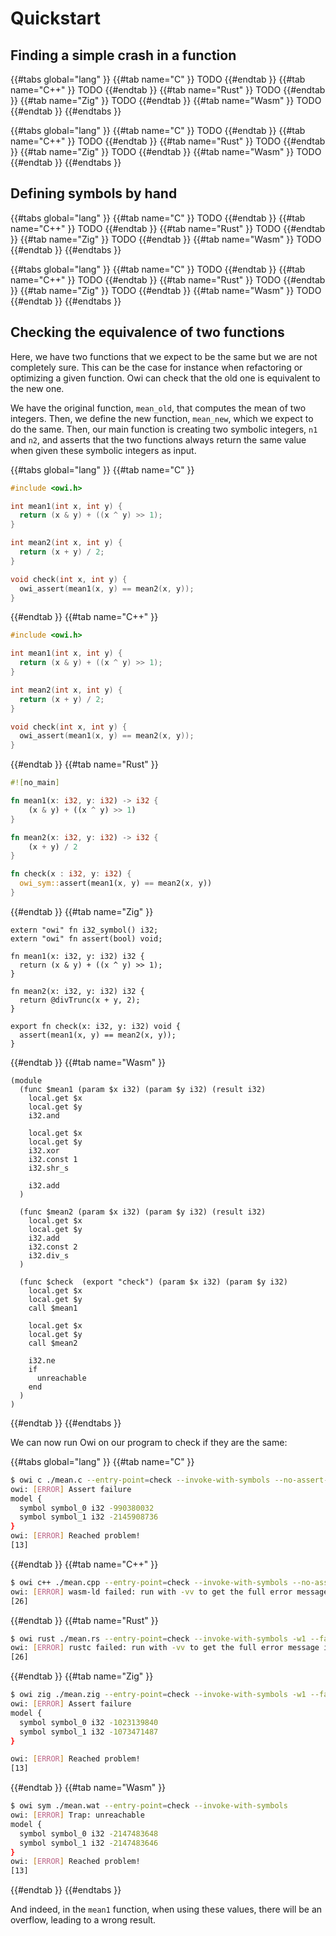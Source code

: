 # Quickstart

## Finding a simple crash in a function

{{#tabs global="lang" }}
{{#tab name="C" }}
TODO
{{#endtab }}
{{#tab name="C++" }}
TODO
{{#endtab }}
{{#tab name="Rust" }}
TODO
{{#endtab }}
{{#tab name="Zig" }}
TODO
{{#endtab }}
{{#tab name="Wasm" }}
TODO
{{#endtab }}
{{#endtabs }}

{{#tabs global="lang" }}
{{#tab name="C" }}
TODO
{{#endtab }}
{{#tab name="C++" }}
TODO
{{#endtab }}
{{#tab name="Rust" }}
TODO
{{#endtab }}
{{#tab name="Zig" }}
TODO
{{#endtab }}
{{#tab name="Wasm" }}
TODO
{{#endtab }}
{{#endtabs }}

## Defining symbols by hand

{{#tabs global="lang" }}
{{#tab name="C" }}
TODO
{{#endtab }}
{{#tab name="C++" }}
TODO
{{#endtab }}
{{#tab name="Rust" }}
TODO
{{#endtab }}
{{#tab name="Zig" }}
TODO
{{#endtab }}
{{#tab name="Wasm" }}
TODO
{{#endtab }}
{{#endtabs }}

{{#tabs global="lang" }}
{{#tab name="C" }}
TODO
{{#endtab }}
{{#tab name="C++" }}
TODO
{{#endtab }}
{{#tab name="Rust" }}
TODO
{{#endtab }}
{{#tab name="Zig" }}
TODO
{{#endtab }}
{{#tab name="Wasm" }}
TODO
{{#endtab }}
{{#endtabs }}

## Checking the equivalence of two functions

Here, we have two functions that we expect to be the same but we are not completely sure. This can be the case for instance when refactoring or optimizing a given function. Owi can check that the old one is equivalent to the new one.

We have the original function, `mean_old`, that computes the mean of two integers. Then, we define the new function, `mean_new`, which we expect to do the same. Then, our main function is creating two symbolic integers, `n1` and `n2`, and asserts that the two functions always return the same value when given these symbolic integers as input.

{{#tabs global="lang" }}
{{#tab name="C" }}
<!-- $MDX file=mean.c -->
```c
#include <owi.h>

int mean1(int x, int y) {
  return (x & y) + ((x ^ y) >> 1);
}

int mean2(int x, int y) {
  return (x + y) / 2;
}

void check(int x, int y) {
  owi_assert(mean1(x, y) == mean2(x, y));
}
```
{{#endtab }}
{{#tab name="C++" }}
<!-- $MDX file=mean.cpp -->
```cpp
#include <owi.h>

int mean1(int x, int y) {
  return (x & y) + ((x ^ y) >> 1);
}

int mean2(int x, int y) {
  return (x + y) / 2;
}

void check(int x, int y) {
  owi_assert(mean1(x, y) == mean2(x, y));
}
```
{{#endtab }}
{{#tab name="Rust" }}
<!-- $MDX file=mean.rs -->
```rs
#![no_main]

fn mean1(x: i32, y: i32) -> i32 {
    (x & y) + ((x ^ y) >> 1)
}

fn mean2(x: i32, y: i32) -> i32 {
    (x + y) / 2
}

fn check(x : i32, y: i32) {
  owi_sym::assert(mean1(x, y) == mean2(x, y))
}
```
{{#endtab }}
{{#tab name="Zig" }}
<!-- $MDX file=mean.zig -->
```zig
extern "owi" fn i32_symbol() i32;
extern "owi" fn assert(bool) void;

fn mean1(x: i32, y: i32) i32 {
  return (x & y) + ((x ^ y) >> 1);
}

fn mean2(x: i32, y: i32) i32 {
  return @divTrunc(x + y, 2);
}

export fn check(x: i32, y: i32) void {
  assert(mean1(x, y) == mean2(x, y));
}
```
{{#endtab }}
{{#tab name="Wasm" }}
<!-- $MDX file=mean.wat -->
```wat
(module
  (func $mean1 (param $x i32) (param $y i32) (result i32)
    local.get $x
    local.get $y
    i32.and

    local.get $x
    local.get $y
    i32.xor
    i32.const 1
    i32.shr_s

    i32.add
  )

  (func $mean2 (param $x i32) (param $y i32) (result i32)
    local.get $x
    local.get $y
    i32.add
    i32.const 2
    i32.div_s
  )

  (func $check  (export "check") (param $x i32) (param $y i32)
    local.get $x
    local.get $y
    call $mean1

    local.get $x
    local.get $y
    call $mean2

    i32.ne
    if
      unreachable
    end
  )
)
```
{{#endtab }}
{{#endtabs }}

We can now run Owi on our program to check if they are the same:

{{#tabs global="lang" }}
{{#tab name="C" }}
```sh
$ owi c ./mean.c --entry-point=check --invoke-with-symbols --no-assert-failure-expression-printing
owi: [ERROR] Assert failure
model {
  symbol symbol_0 i32 -990380032
  symbol symbol_1 i32 -2145908736
}
owi: [ERROR] Reached problem!
[13]
```
{{#endtab }}
{{#tab name="C++" }}
```sh
$ owi c++ ./mean.cpp --entry-point=check --invoke-with-symbols --no-assert-failure-expression-printing
owi: [ERROR] wasm-ld failed: run with -vv to get the full error message if it was not displayed above
[26]
```
{{#endtab }}
{{#tab name="Rust" }}
```sh
$ owi rust ./mean.rs --entry-point=check --invoke-with-symbols -w1 --fail-on-assertion-only --no-assert-failure-expression-printing --deterministic-result-order
owi: [ERROR] rustc failed: run with -vv to get the full error message if it was not displayed above
[26]
```
{{#endtab }}
{{#tab name="Zig" }}
```sh
$ owi zig ./mean.zig --entry-point=check --invoke-with-symbols -w1 --fail-on-assertion-only --no-assert-failure-expression-printing --deterministic-result-order
owi: [ERROR] Assert failure
model {
  symbol symbol_0 i32 -1023139840
  symbol symbol_1 i32 -1073471487
}

owi: [ERROR] Reached problem!
[13]
```
{{#endtab }}
{{#tab name="Wasm" }}
```sh
$ owi sym ./mean.wat --entry-point=check --invoke-with-symbols
owi: [ERROR] Trap: unreachable
model {
  symbol symbol_0 i32 -2147483648
  symbol symbol_1 i32 -2147483646
}
owi: [ERROR] Reached problem!
[13]
```
{{#endtab }}
{{#endtabs }}

And indeed, in the `mean1` function, when using these values, there will be an overflow, leading to a wrong result.
